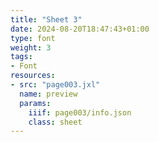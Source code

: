 ```yaml
---
title: "Sheet 3"
date: 2024-08-20T18:47:43+01:00
type: font
weight: 3
tags:
- Font
resources:
- src: "page003.jxl"
  name: preview
  params:
    iiif: page003/info.json
    class: sheet
---
```

